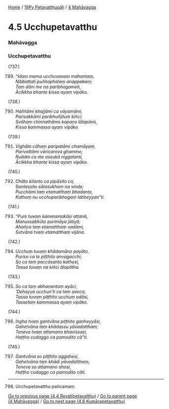 
[Home](/) / [19Pv Petavatthupāḷi](../../19Pv.md) / [4 Mahāvagga](../4.md)

# 4.5 Ucchupetavatthu

### Mahāvagga

### Ucchupetavatthu

(737.)

789. _“Idaṃ mama ucchuvanaṃ mahantaṃ,_  
_Nibbattati puññaphalaṃ anappakaṃ;_  
_Taṃ dāni me na paribhogameti,_  
_Ācikkha bhante kissa ayaṃ vipāko._  


(738.)

790. _Haññāmi khajjāmi ca vāyamāmi,_  
_Parisakkāmi paribhuñjituṃ kiñci;_  
_Svāhaṃ chinnathāmo kapaṇo lālapāmi,_  
_Kissa kammassa ayaṃ vipāko._  


(739.)

791. _Vighāto cāhaṃ paripatāmi chamāyaṃ,_  
_Parivattāmi vāricarova ghamme;_  
_Rudato ca me assukā niggalanti,_  
_Ācikkha bhante kissa ayaṃ vipāko._  


(740.)

792. _Chāto kilanto ca pipāsito ca,_  
_Santassito sātasukhaṃ na vinde;_  
_Pucchāmi taṃ etamatthaṃ bhadante,_  
_Kathaṃ nu ucchuparibhogaṃ labheyyan”ti._  


(741.)

793. _“Pure tuvaṃ kammamakāsi attanā,_  
_Manussabhūto purimāya jātiyā;_  
_Ahañca taṃ etamatthaṃ vadāmi,_  
_Sutvāna tvaṃ etamatthaṃ vijāna._  


(742.)

794. _Ucchuṃ tuvaṃ khādamāno payāto,_  
_Puriso ca te piṭṭhito anvagacchi;_  
_So ca taṃ paccāsanto kathesi,_  
_Tassa tuvaṃ na kiñci ālapittha._  


(743.)

795. _So ca taṃ abhaṇantaṃ ayāci,_  
_‘Dehayya ucchun’ti ca taṃ avoca;_  
_Tassa tuvaṃ piṭṭhito ucchuṃ adāsi,_  
_Tassetaṃ kammassa ayaṃ vipāko._  


(744.)

796. _Iṅgha tvaṃ gantvāna piṭṭhito gaṇheyyāsi,_  
_Gahetvāna taṃ khādassu yāvadatthaṃ;_  
_Teneva tvaṃ attamano bhavissasi,_  
_Haṭṭho cudaggo ca pamodito cā”ti._  


(745.)

797. _Gantvāna so piṭṭhito aggahesi,_  
_Gahetvāna taṃ khādi yāvadatthaṃ;_  
_Teneva so attamano ahosi,_  
_Haṭṭho cudaggo ca pamodito cāti._  


---

798. Ucchupetavatthu pañcamaṃ.



[Go to previous page (4.4 Revatīpetavatthu)](4.4.md) / [Go to parent page (4 Mahāvagga)](../4.md) / [Go to next page (4.6 Kumārapetavatthu)](4.6.md)



